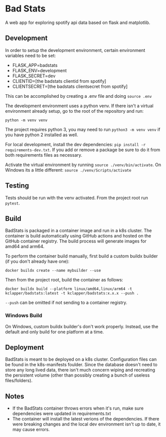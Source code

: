 # Bad Stats

A web app for exploring spotify api data based on flask and matplotlib.

## Development

In order to setup the development environment, certain environment variables need to be set:

- FLASK_APP=badstats
- FLASK_ENV=development
- FLASK_SECRET=dev
- CLIENTID=[the badstats clientid from spotify]
- CLIENTSECRET=[the badstats clientsecret from spotify]

This can be accomplished by creating a .env file and doing `source .env`  

The development environment uses a python venv. If there isn't a virtual environment already setup, go 
to the root of the repository and run:

    python -m venv venv

The project requires python 3, you may need to run `python3 -m venv venv` if you have python 2 installed
as well.

For local development, install the dev dependencies: `pip install -r requirements-dev.txt`. If you add or remove a package
be sure to do it from both requirements files as necessary.

Activate the virtual environment by running `source ./venv/bin/activate`. On Windows its a little different: 
`source ./venv/Scripts/activate` 

## Testing

Tests should be run with the venv activated. From the project root run `pytest`.

## Build

BadStats is packaged in a container image and run in a k8s cluster. The container is build automatically using GitHub actions
and hosted on the GitHub container registry. The build process will generate images for amd64 and arm64. 

To perform the container build manually, first build a custom buildx builder 
(if you don't already have one):

    docker buildx create --name mybuilder --use

Then from the project root, build the container as follows:

    docker buildx build --platform linux/amd64,linux/arm64 -t kclapper/badstats:latest -t kclapper/badstats:x.x.x --push .

`--push` can be omitted if not sending to a container registry.

### Windows Build

On Windows, custom buildx builder's don't work properly. Instead, use the default and
only build for one platform at a time.

## Deployment

BadStats is meant to be deployed on a k8s cluster. Configuration files can be 
found in the k8s-manifests foulder.
Since the database doesn't need to store any long lived data, there isn't much
concern wiping and recreating the persistent volume (other than possibly creating a bunch of useless files/folders).

## Notes

- If the BadStats container throws errors when it's run, make sure dependencies were updated in requirements.txt
- The container will install the latest verions of the dependencies. 
If there were breaking changes and the local dev environment isn't up to date, it may cause errors.
